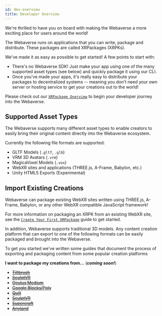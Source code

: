 ```yaml
---
id: dev-overview
title: Developer Overview
---
```


We're thrilled to have you on board with making the Webaverse a more exciting place for users around the world!

The Webaverse runs on applications that you can write, package and distribute. These packages are called XRPackages (XRPKs).

We've made it as easy as possible to get started! A few points to start with:

- There's no Webaverse SDK! Just make your app using one of the many supported asset types (see below) and quickly package it using our CLI.
- Once you've made your apps, it's really easy to distribute your packages to decentralized systems -- meaning you don't need your own server or hosting service to get your creations out to the world!

Please check out our [`XRPackage Overview`](./1-xrpackage-overview.md) to begin your developer journey into the Webaverse.

## Supported Asset Types

The Webaverse supports many different asset types to enable creators to easily bring their original content directly into the Webaverse ecosystem.

Currently the following file formats are supported:

- GLTF Models (`.gltf`, `.glb`)
- VRM 3D Avatars (`.vrm`)
- MagicaVoxel Models (`.vox`)
- WebXR sites and applications (THREE.js, A-Frame, Babylon, etc.)
- Unity HTML5 Exports (Experimental)

## Import Existing Creations

Webaverse can package existing WebXR sites written using THREE.js, A-Frame, Babylon, or any other WebXR compatible JavaScript framework!

For more information on packaging an XRPK from an existing WebXR site, see the [`Create Your First XRPackage`](./2-creating-an-xrpk.md) guide to get started.

In addition, Webaverse supports traditional 3D models. Any content creation platform that can export to one of the following formats can be easily packaged and brought into the Webaverse.

To get you started we've written some guides that document the process of exporting and packaging content from some popular creation platforms

**I want to package my creations from...** (**_coming soon!_**)

- [~~Tiltbrush~~](index.md)
- [~~SculptVR~~](index.md)
- [~~Oculus Medium~~](index.md)
- [~~Google Blocks/Poly~~](index.md)
- [~~Quill~~](index.md)
- [~~SculptVR~~](index.md)
- [~~Supercraft~~](index.md)
- [~~Anyland~~](index.md)
